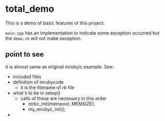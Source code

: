 # total_demo
This is a demo of basic features of this project.

`main.cpp` has an implementation to indicate some exception occurred but the `demo.rb` will not make exception.

## point to see
It is almost same as original mruby/c example.
See:
- included files
- definition of mrubycode
  * it is the filename of rb file
- what's to be in setup()
  * calls of these are necessary in this order
    - mrbc_init(mempool, MEMSIZE);
    - my_mrubyc_init();
- 